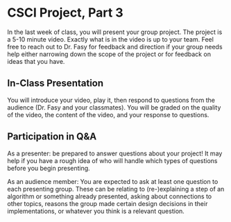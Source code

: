 # CSCI Project, Part 3

In the last week of class, you will present your group project. The project is a
5-10 minute video.  Exactly what is in the video is up to your team.  Feel free
to reach out to Dr. Fasy for feedback and direction if your group needs help
either narrowing down the scope of the project or for feedback on ideas that you
have.

## In-Class Presentation

You will introduce your video, play it, then respond to questions from the
audience (Dr. Fasy and your classmates).  You will be graded on the quality of
the video, the content of the video, and your response to questions.

## Participation in Q&A

As a presenter: be prepared to answer questions about your project! It may help
if you have a rough idea of who will handle which types of questions before you
begin presenting.

As an audience member: You are expected to ask at least one question to each
presenting group.  These can be relating to (re-)explaining a step of an
algorithm or something already presented, asking about connections to other
topics, reasons the group made certain design decisions in their
implementations, or whatever you think is a relevant question.
